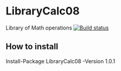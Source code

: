 # LibraryCalc08
Library of Math operations
[![Build status](https://ci.appveyor.com/api/projects/status/ucc7662a68dkc871/branch/master?svg=true)](https://ci.appveyor.com/project/OseiasRodrigues21946/librarycalc08/branch/master)
## How to install
Install-Package LibraryCalc08 -Version 1.0.1
